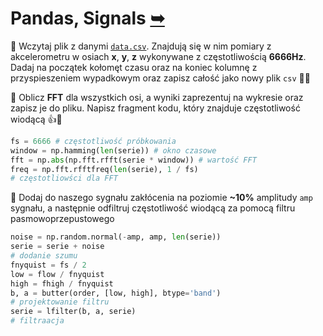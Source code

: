# Pandas, Signals [➥](./readme.md)

🥉 Wczytaj plik z danymi [`data.csv`](./data.csv). Znajdują się w nim pomiary z akcelerometru w osiach **x**, **y**, **z** wykonywane z częstotliwością **6666Hz**. Dadaj na początek kołomęt czasu oraz na koniec kolumnę z przyspieszeniem wypadkowym oraz zapisz całość jako nowy plik `csv` 🚫🐼

🥈 Oblicz **FFT** dla wszystkich osi, a wyniki zaprezentuj na wykresie oraz zapisz je do pliku. Napisz fragment kodu, który znajduje częstotliwość wiodącą 👍🐼

```py
fs = 6666 # częstotliwość próbkowania
window = np.hamming(len(serie)) # okno czasowe
fft = np.abs(np.fft.rfft(serie * window)) # wartość FFT
freq = np.fft.rfftfreq(len(serie), 1 / fs)
# częstotliowści dla FFT
```

🥇 Dodaj do naszego sygnału zakłócenia na poziomie **~10%** amplitudy `amp` sygnału, a następnie odfiltruj częstotliwość wiodącą za pomocą filtru pasmowoprzepustowego

```py
noise = np.random.normal(-amp, amp, len(serie))
serie = serie + noise
# dodanie szumu
fnyquist = fs / 2
low = flow / fnyquist
high = fhigh / fnyquist
b, a = butter(order, [low, high], btype='band')
# projektowanie filtru
serie = lfilter(b, a, serie)
# filtraacja
```
